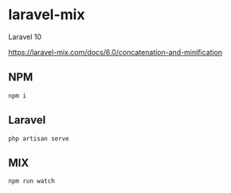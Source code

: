 # laravel-mix
Laravel 10

https://laravel-mix.com/docs/6.0/concatenation-and-minification

## NPM 
```
npm i 
```

## Laravel 
```
php artisan serve
```

## MIX
```
npm run watch
```
